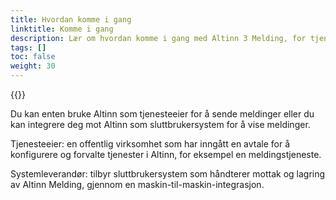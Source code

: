 ```yaml
---
title: Hvordan komme i gang
linktitle: Komme i gang
description: Lær om hvordan komme i gang med Altinn 3 Melding, for tjenesteeiere, avsendere og mottakere
tags: []
toc: false
weight: 30
---
```


{{<children />}}

Du kan enten bruke Altinn som tjenesteeier for å sende meldinger eller du kan integrere deg mot Altinn som sluttbrukersystem for å vise meldinger.

Tjenesteeier: en offentlig virksomhet som har inngått en avtale for å konfigurere og forvalte tjenester i Altinn, for eksempel en meldingstjeneste. 

Systemleverandør: tilbyr sluttbrukersystem som håndterer mottak og lagring av Altinn Melding, gjennom en maskin-til-maskin-integrasjon.